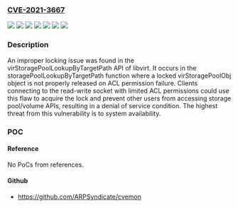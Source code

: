 ### [CVE-2021-3667](https://cve.mitre.org/cgi-bin/cvename.cgi?name=CVE-2021-3667)
![](https://img.shields.io/static/v1?label=Product&message=Advanced%20Virtualization%20for%20RHEL%208.2.1&color=blue)
![](https://img.shields.io/static/v1?label=Product&message=Advanced%20Virtualization%20for%20RHEL%208.4.0.Z&color=blue)
![](https://img.shields.io/static/v1?label=Product&message=Red%20Hat%20Enterprise%20Linux%208&color=blue)
![](https://img.shields.io/static/v1?label=Version&message=!%208020120210917153657.863bb0db%20&color=brighgreen)
![](https://img.shields.io/static/v1?label=Version&message=!%208040020210922084349.522a0ee4%20&color=brighgreen)
![](https://img.shields.io/static/v1?label=Version&message=!%208050020211001230723.b4937e53%20&color=brighgreen)
![](https://img.shields.io/static/v1?label=Vulnerability&message=Improper%20Locking&color=brighgreen)

### Description

An improper locking issue was found in the virStoragePoolLookupByTargetPath API of libvirt. It occurs in the storagePoolLookupByTargetPath function where a locked virStoragePoolObj object is not properly released on ACL permission failure. Clients connecting to the read-write socket with limited ACL permissions could use this flaw to acquire the lock and prevent other users from accessing storage pool/volume APIs, resulting in a denial of service condition. The highest threat from this vulnerability is to system availability.

### POC

#### Reference
No PoCs from references.

#### Github
- https://github.com/ARPSyndicate/cvemon

